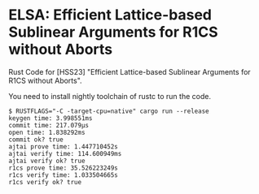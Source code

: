 # ELSA: Efficient Lattice-based Sublinear Arguments for R1CS without Aborts

Rust Code for [HSS23] "Efficient Lattice-based Sublinear Arguments for R1CS without Aborts".

You need to install nightly toolchain of rustc to run the code.
```
$ RUSTFLAGS="-C -target-cpu=native" cargo run --release
keygen time: 3.998551ms
commit time: 217.079µs
open time: 1.838292ms
commit ok? true
ajtai prove time: 1.447710452s
ajtai verify time: 114.600949ms
ajtai verify ok? true
r1cs prove time: 35.526223249s
r1cs verify time: 1.033504665s
r1cs verify ok? true
```

